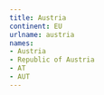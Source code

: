 ```yaml
---
title: Austria
continent: EU
urlname: austria
names:
- Austria
- Republic of Austria
- AT
- AUT
---
```


